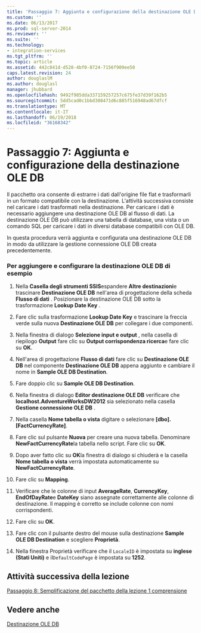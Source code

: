 ```yaml
---
title: 'Passaggio 7: Aggiunta e configurazione della destinazione OLE DB | Microsoft Docs'
ms.custom: ''
ms.date: 06/13/2017
ms.prod: sql-server-2014
ms.reviewer: ''
ms.suite: ''
ms.technology:
- integration-services
ms.tgt_pltfrm: ''
ms.topic: article
ms.assetid: 442c841d-d528-4bf0-8724-7156f909ee50
caps.latest.revision: 24
author: douglaslM
ms.author: douglasl
manager: jhubbard
ms.openlocfilehash: 9492f985dda337159257257c675fe37d39f162b5
ms.sourcegitcommit: 5dd5cad0c1bbd308471d6c885f516948ad67dfcf
ms.translationtype: MT
ms.contentlocale: it-IT
ms.lasthandoff: 06/19/2018
ms.locfileid: "36168342"
---
```

# <a name="step-7-adding-and-configuring-the-ole-db-destination"></a>Passaggio 7: Aggiunta e configurazione della destinazione OLE DB
  Il pacchetto ora consente di estrarre i dati dall'origine file flat e trasformarli in un formato compatibile con la destinazione. L'attività successiva consiste nel caricare i dati trasformati nella destinazione. Per caricare i dati è necessario aggiungere una destinazione OLE DB al flusso di dati. La destinazione OLE DB può utilizzare una tabella di database, una vista o un comando SQL per caricare i dati in diversi database compatibili con OLE DB.  
  
 In questa procedura verrà aggiunta e configurata una destinazione OLE DB in modo da utilizzare la gestione connessione OLE DB creata precedentemente.  
  
### <a name="to-add-and-configure-the-sample-ole-db-destination"></a>Per aggiungere e configurare la destinazione OLE DB di esempio  
  
1.  Nella **Casella degli strumenti SSIS**espandere **Altre destinazioni**e trascinare **Destinazione OLE DB** nell'area di progettazione della scheda **Flusso di dati** . Posizionare la destinazione OLE DB sotto la trasformazione **Lookup Date Key** .  
  
2.  Fare clic sulla trasformazione **Lookup Date Key** e trascinare la freccia verde sulla nuova **Destinazione OLE DB** per collegare i due componenti.  
  
3.  Nella finestra di dialogo **Selezione input e output** , nella casella di riepilogo **Output** fare clic su **Output corrispondenza ricerca**e fare clic su **OK**.  
  
4.  Nell'area di progettazione **Flusso di dati** fare clic su **Destinazione OLE DB** nel componente **Destinazione OLE DB** appena aggiunto e cambiare il nome in **Sample OLE DB Destination**.  
  
5.  Fare doppio clic su **Sample OLE DB Destination**.  
  
6.  Nella finestra di dialogo **Editor destinazione OLE DB** verificare che **localhost.AdventureWorksDW2012** sia selezionato nella casella **Gestione connessione OLE DB** .  
  
7.  Nella casella **Nome tabella o vista** digitare o selezionare **[dbo].[FactCurrencyRate]**.  
  
8.  Fare clic sul pulsante **Nuova** per creare una nuova tabella.  Denominare **NewFactCurrencyRate**la tabella nello script.  Fare clic su **OK**.  
  
9. Dopo aver fatto clic su **OK**la finestra di dialogo si chiuderà e la casella **Nome tabella o vista** verrà impostata automaticamente su **NewFactCurrencyRate**.  
  
10. Fare clic su **Mapping**.  
  
11. Verificare che le colonne di input **AverageRate**, **CurrencyKey**, **EndOfDayRate**e **DateKey** siano assegnate correttamente alle colonne di destinazione. Il mapping è corretto se include colonne con nomi corrispondenti.  
  
12. Fare clic su **OK**.  
  
13. Fare clic con il pulsante destro del mouse sulla destinazione **Sample OLE DB Destination** e scegliere **Proprietà**.  
  
14. Nella finestra Proprietà verificare che il `LocaleID` è impostata su **inglese (Stati Uniti)** e il`DefaultCodePage` è impostata su **1252**.  
  
## <a name="next-task-in-lesson"></a>Attività successiva della lezione  
 [Passaggio 8: Semplificazione del pacchetto della lezione 1 comprensione](lesson-1-8-making-the-lesson-1-package-easier-to-understand.md)  
  
## <a name="see-also"></a>Vedere anche  
 [Destinazione OLE DB](data-flow/ole-db-destination.md)  
  
  